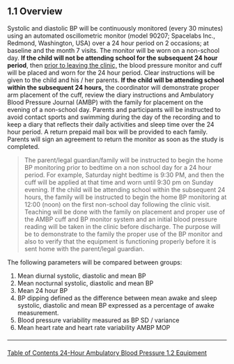 ## 1.1 Overview

Systolic and diastolic BP will be continuously monitored (every 30 minutes) using an
automated oscillometric monitor (model 90207; Spacelabs Inc., Redmond, Washington,
USA) over a 24 hour period on 2 occasions; at baseline and the month 7 visits. The
monitor will be worn on a non-school day. **If the child will not be attending school for
the subsequent 24 hour period**, then <u>prior to leaving the clinic,</u> the blood pressure
monitor and cuff will be placed and worn for the 24 hour period. Clear instructions will be
given to the child and his / her parents. **If the child will be attending school within the
subsequent 24 hours,** the coordinator will demonstrate proper arm placement of the
cuff, review the diary instructions and Ambulatory Blood Pressure Journal (AMBP) with
the family for placement on the evening of a non-school day. Parents and participants
will be instructed to avoid contact sports and swimming during the day of the recording
and to keep a diary that reflects their daily activities and sleep time over the 24 hour
period. A return prepaid mail box will be provided to each family. Parents will sign an
agreement to return the monitor as soon as the study is completed.


> The parent/legal guardian/family will be instructed to begin the home BP monitoring
> prior to bedtime on a non school day for a 24 hour period. For example, Saturday
> night bedtime is 9:30 PM, and then the cuff will be applied at that time and worn until
> 9:30 pm on Sunday evening. If the child will be attending school within the subsequent 24 hours,
> the family will be instructed to begin the home BP monitoring at 12:00 (noon) on the first non-school
> day following the clinic visit. Teaching will be done with the family on placement and proper use of
> the AMBP cuff and BP monitor system and an initial blood pressure reading will be taken
> in the clinic before discharge. The purpose will be to demonstrate to the family the
> proper use of the BP monitor and also to verify that the equipment is functioning
> properly before it is sent home with the parent/legal guardian.


The following parameters will be compared between groups:

1. Mean diurnal systolic, diastolic and mean BP
2. Mean nocturnal systolic, diastolic and mean BP
3. Mean 24 hour BP
4. BP dipping defined as the difference between mean awake and sleep
systolic, diastolic and mean BP expressed as a percentage of awake
measurement.
5. Blood pressure variability measured as BP SD / variance
6. Mean heart rate and heart rate variability AMBP MOP


<hr class="soften" style="margin-top: 20px;margin-bottom: 20px;"/>

<div class="center">
<div class="btn-group">
  <a href=":pages_path:/manuals/ambulatory-blood-pressure/1-00-ambp-toc.md" class="btn btn-default">
    <span class="glyphicon glyphicon-chevron-left"></span>
    Table of Contents
  </a>

  <a href=":pages_path:/manuals/ambulatory-blood-pressure" class="btn btn-default">
    <span class="glyphicon glyphicon-chevron-up"></span>
    24-Hour Ambulatory Blood Pressure
  </a>

  <a href=":pages_path:/manuals/ambulatory-blood-pressure/1-02-equipment.md" class="btn btn-success">
    1.2 Equipment
    <span class="glyphicon glyphicon-chevron-right"></span>
  </a>
</div>
</div>

